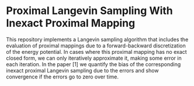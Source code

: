 # Proximal Langevin Sampling With Inexact Proximal Mapping

This repository implements a Langevin sampling algorithm that includes the evaluation of proximal mappings due to a forward-backward discretization of the energy potential. In cases where this proximal mapping has no exact closed form, we can only iteratively approximate it, making some error in each iteration. In the paper [1] we quantify the bias of the corresponding inexact proximal Langevin sampling due to the errors and show convergence if the errors go to zero over time.
